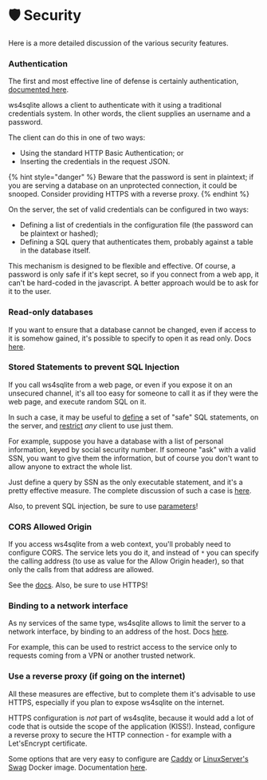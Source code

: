 # 🛡 Security

Here is a more detailed discussion of the various security features.

### Authentication

The first and most effective line of defense is certainly authentication, [documented here](authentication.md).

ws4sqlite allows a client to authenticate with it using a traditional credentials system. In other words, the client supplies an username and a password.

The client can do this in one of two ways:

* Using the standard HTTP Basic Authentication; or
* Inserting the credentials in the request JSON.

{% hint style="danger" %}
Beware that the password is sent in plaintext; if you are serving a database on an unprotected connection, it could be snooped. Consider providing HTTPS with a reverse proxy.
{% endhint %}

On the server, the set of valid credentials can be configured in two ways:

* Defining a list of credentials in the configuration file (the password can be plaintext or hashed);
* Defining a SQL query that authenticates them, probably against a table in the database itself.

This mechanism is designed to be flexible and effective. Of course, a password is only safe if it's kept secret, so if you connect from a web app, it can't be hard-coded in the javascript. A better approach would be to ask for it to the user.

### Read-only databases

If you want to ensure that a database cannot be changed, even if access to it is somehow gained, it's possible to specify to open it as read only. Docs [here](configuration-file.md#readonly).

### Stored Statements to prevent SQL Injection

If you call ws4sqlite from a web page, or even if you expose it on an unsecured channel, it's all too easy for someone to call it as if they were the web page, and execute random SQL on it.

In such a case, it may be useful to [define](stored-statements.md) a set of "safe" SQL statements, on the server, and [restrict](configuration-file.md#useonlystoredqueries) _any_ client to use just them.

For example, suppose you have a database with a list of personal information, keyed by social security number. If someone "ask" with a valid SSN, you want to give them the information, but of course you don't want to allow anyone to extract the whole list.

Just define a query by SSN as the only executable statement, and it's a pretty effective measure. The complete discussion of such a case is [here](stored-statements.md#limiting-the-server-to-executing-stored-queries).

Also, to prevent SQL injection, be sure to use [parameters](requests.md#parameter-values-for-the-query-statement)!

### CORS Allowed Origin

If you access ws4sqlite from a web context, you'll probably need to configure CORS. The service lets you do it, and instead of `*` you can specify the calling address (to use as value for the Allow Origin header), so that only the calls from that address are allowed.

See the [docs](configuration-file.md#corsorigin). Also, be sure to use HTTPS!

### Binding to a network interface

As ny services of the same type, ws4sqlite allows to limit the server to a network interface, by binding to an address of the host. Docs [here](running.md#bind-host).

For example, this can be used to restrict access to the service only to requests coming from a VPN or another trusted network.

### Use a reverse proxy (if going on the internet)

All these measures are effective, but to complete them it's advisable to use HTTPS, especially if you plan to expose ws4sqlite on the internet.

HTTPS configuration is _not_ part of ws4sqlite, because it would add a lot of code that is outside the scope of the application (KISS!). Instead, configure a reverse proxy to secure the HTTP connection - for example with a Let'sEncrypt certificate.

Some options that are very easy to configure are [Caddy](https://caddyserver.com) or [LinuxServer's Swag](https://docs.linuxserver.io/general/swag) Docker image. Documentation [here](../integrations/reverse-proxy.md).
